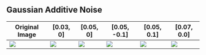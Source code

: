 Gaussian Additive Noise
-----------------------

| Original Image | [0.03, 0] | [0.05, 0] | [0.05, -0.1] | [0.05, 0.1] | [0.07, 0.0]
|----------------|-----------|-----------|--------------|-------------|-------------|
| [![](images/orig/lenna_small.png)](../../images/orig/lenna.png) | [![](images/gaussian_noise/gaussian_additive_noise_lenna_small_0.03_0.png)](../../images/gaussian_noise/gaussian_additive_noise_lenna_0.03_0.png) | [![](images/gaussian_noise/gaussian_additive_noise_lenna_small_0.05_0.png)](../../images/gaussian_noise/gaussian_additive_noise_lenna_0.05_0.png) | [![](images/gaussian_noise/gaussian_additive_noise_lenna_small_0.05_-0.1.png)](../../images/gaussian_noise/gaussian_additive_noise_lenna_0.05_-0.1.png) | [![](images/gaussian_noise/gaussian_additive_noise_lenna_small_0.05_0.1.png)](../../images/gaussian_noise/gaussian_additive_noise_lenna_0.05_0.1.png) | [![](images/gaussian_noise/gaussian_additive_noise_lenna_small_0.07_0.0.png)](../../images/gaussian_noise/gaussian_additive_noise_lenna_0.07_0.0.png)
